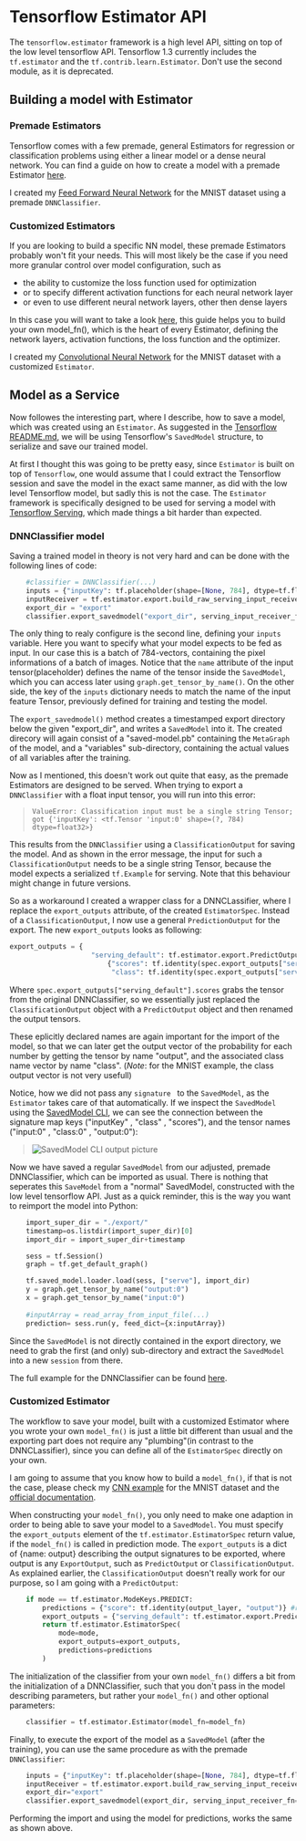 # Tensorflow Estimator API

The `tensorflow.estimator` framework is a high level API, sitting on top of the low level tensorflow API. Tensorflow 1.3 currently includes the `tf.estimator` and the `tf.contrib.learn.Estimator`. Don't use the second module, as it is deprecated.  
## Building a model with Estimator
### Premade  Estimators
Tensorflow comes with a few premade, general Estimators for regression or classification problems using either a linear model or a dense neural network. You can find a guide on how to create a model with a premade Estimator [here](https://www.tensorflow.org/programmers_guide/estimators). 

I created my [Feed Forward Neural Network](https://github.com/Matleo/MLPython2Java/tree/develop/Maschine%20Learning/NeuralNetwork/Estimator/MNISTClassifier/FFNN) for the MNIST dataset using a premade `DNNClassifier`.

### Customized  Estimators
If you are looking to build a specific NN model, these premade Estimators probably won't fit your needs. This will most likely be the case if you need more granular control over model configuration, such as 
* the ability to customize the loss function used for optimization
* or to specify different activation functions for each neural network layer
* or even to use different neural network layers, other then dense layers

In this case you will want to take a look [here](https://www.tensorflow.org/extend/estimators), this guide helps you to build your own model_fn(), which is the heart of every Estimator, defining the network layers, activation functions, the loss function and the optimizer.

I created my [Convolutional Neural Network](https://github.com/Matleo/MLPython2Java/tree/develop/Maschine%20Learning/NeuralNetwork/Estimator/MNISTClassifier/CNN) for the MNIST dataset with a customized `Estimator`.

## Model as a Service
Now followes the interesting part, where I describe, how to save a model, which was created using an `Estimator`. As suggested in the [Tensorflow README.md](https://github.com/Matleo/MLPython2Java/tree/develop/Maschine%20Learning/NeuralNetwork/Tensorflow/MNISTClassifier), we will be using Tensorflow's `SavedModel` structure, to serialize and save our trained model. 

At first I thought this was going to be pretty easy, since `Estimator` is built on top of `Tensorflow`, one would assume that I could extract the Tensorflow session and save the model in the exact same manner, as did with the low level Tensorflow model, but sadly this is not the case. The `Estimator` framework is specifically designed to be used for serving a model with [Tensorflow Serving](https://www.tensorflow.org/serving/), which made things a bit harder than expected.

### DNNClassifier model
Saving a trained model in theory is not very hard and can be done with the following lines of code: 
```python
    #classifier = DNNClassifier(...)
    inputs = {"inputKey": tf.placeholder(shape=[None, 784], dtype=tf.float32, name="input")}
    inputReceiver = tf.estimator.export.build_raw_serving_input_receiver_fn(inputs)
    export_dir = "export"
	classifier.export_savedmodel("export_dir", serving_input_receiver_fn=inputReceiver)
```
The only thing to realy configure is the second line, defining your `inputs` variable. Here you want to specify what your model expects to be fed as input. In our case this is a batch of 784-vectors, containing the pixel informations of a batch of images. 
Notice that the `name` attribute of the input tensor(placeholder) defines the name of the tensor inside the `SavedModel`, which you can access later using `graph.get_tensor_by_name()`. On the other side, the key of the `inputs` dictionary needs to match the name of the input feature Tensor, previously defined for training and testing the model. 

The `export_savedmodel()` method creates a timestamped export directory below the given "export_dir", and writes a `SavedModel` into it. The created direcory will again consist of a "saved-model.pb" containing the `MetaGraph` of the model, and a "variables" sub-directory, containing the actual values of all variables after the training.


Now as I mentioned, this doesn't work out quite that easy, as the premade Estimators are designed to be served. When trying to export a `DNNClassifier` with a float input tensor, you will run into this error: 

>`ValueError: Classification input must be a single string Tensor; got {'inputKey': <tf.Tensor 'input:0' shape=(?, 784) dtype=float32>}`

This results from the `DNNClassifier` using a `ClassificationOutput` for saving the model. And as shown in the error message, the input for such a `ClassificationOutput` needs to be a single string Tensor, because the model expects a serialized `tf.Example` for serving. Note that this behaviour might change in future versions.

So as a workaround I created a wrapper class for a DNNCLassifier, where I replace the `export_outputs` attribute, of the created `EstimatorSpec`. Instead of a `ClassificationOutput`, I now use a general `PredictionOutput` for the export. The new `export_outputs` looks as following:
```python
export_outputs = {
                    "serving_default": tf.estimator.export.PredictOutput(
                        {"scores": tf.identity(spec.export_outputs["serving_default"].scores,"output"),
                         "class": tf.identity(spec.export_outputs["serving_default"].classes,"class")})}
```
Where `spec.export_outputs["serving_default"].scores` grabs the tensor from the original DNNClassifier, so we essentially just replaced the `ClassificationOutput` object with a `PredictOutput` object and then renamed the output tensors. 

These eplicitly declared names are again important for the import of the model, so that we can later get the output vector of the probability for each number by getting the tensor by name "output", and the associated class name vector by name "class". (*Note*: for the MNIST example, the class output vector is not very usefull)

Notice, how we did not pass any `signature ` to the `SavedModel`, as the `Estimator` takes care of that automatically. If we inspect the `SavedModel` using the [SavedModel CLI](https://www.tensorflow.org/programmers_guide/saved_model#cli_to_inspect_and_execute_savedmodel), we can see the connection between the signature map keys ("inputKey" , "class" , "scores"), and the tensor names ("input:0" , "class:0" , "output:0"):

> ![SavedModel CLI output picture](https://github.com/Matleo/MLPython2Java/blob/develop/Maschine%20Learning/NeuralNetwork/Estimator/MNISTClassifier/FFNN/SavedModelCLI_example.png)


Now we have saved a regular `SavedModel` from our adjusted, premade DNNClassifier, which can be imported as usual. There is nothing that seperates this `SaveModel` from a "normal" SavedModel, constructed with the low level tensorflow API. Just as a quick reminder, this is the way you want to reimport the model into Python:
```python
    import_super_dir = "./export/"
    timestamp=os.listdir(import_super_dir)[0]
    import_dir = import_super_dir+timestamp

    sess = tf.Session()
    graph = tf.get_default_graph()

    tf.saved_model.loader.load(sess, ["serve"], import_dir)
    y = graph.get_tensor_by_name("output:0")
    x = graph.get_tensor_by_name("input:0")
    
    #inputArray = read_array_from_input_file(...)
    prediction= sess.run(y, feed_dict={x:inputArray})

```
Since the `SavedModel` is not directly contained in the export directory, we need to grab the first (and only) sub-directory and extract the `SavedModel` into a new `session` from there. 

The full example for the DNNClassifier can be found [here](https://github.com/Matleo/MLPython2Java/tree/develop/Maschine%20Learning/NeuralNetwork/Estimator/MNISTClassifier/FFNN).

### Customized Estimator
The workflow to save your model, built with a customized Estimator where you wrote your own `model_fn()` is just a little bit different than usual and the exporting part does not require any "plumbing"(in contrast to the DNNCLassifier), since you can define all of the `EstimatorSpec` directly on your own. 

I am going to assume that you know how to build a `model_fn()`, if that is not the case, please check my [CNN example](https://github.com/Matleo/MLPython2Java/tree/develop/Maschine%20Learning/NeuralNetwork/Estimator/MNISTClassifier/CNN) for the MNIST dataset and the [official documentation](https://www.tensorflow.org/extend/estimators).

When constructing your `model_fn()`, you only need to make one adaption in order to being able to save your model to a `SavedModel`. You must specify the `export_outputs` element of the `tf.estimator.EstimatorSpec` return value, if the `model_fn()` is called in prediction mode. The `export_outputs` is a dict of {name: output} describing the output signatures to be exported, where output is any `ExportOutput`, such as `PredictOutput` or `ClassificationOutput`. As explained earlier, the `ClassificationOutput` doesn't really work for our purpose, so I am going with a `PredictOutput`:
```python
    if mode == tf.estimator.ModeKeys.PREDICT:
        predictions = {"score": tf.identity(output_layer, "output")} #rename the output_layer to "output"
        export_outputs = {"serving_default": tf.estimator.export.PredictOutput(predictions)}
        return tf.estimator.EstimatorSpec(
            mode=mode,
            export_outputs=export_outputs,
            predictions=predictions
        )
```
The initialization of the classifier from your own `model_fn()` differs a bit from the initialization of a DNNClassifier, such that you don't pass in the model describing parameters, but rather your `model_fn()` and other optional parameters:
```python
    classifier = tf.estimator.Estimator(model_fn=model_fn)
```
Finally, to execute the export of the model as a `SavedModel` (after the training), you can use the same procedure as with the premade `DNNClassifier`:
```python
    inputs = {"inputKey": tf.placeholder(shape=[None, 784], dtype=tf.float32, name="input")}
    inputReceiver = tf.estimator.export.build_raw_serving_input_receiver_fn(inputs)
    export_dir="export"
    classifier.export_savedmodel(export_dir, serving_input_receiver_fn=inputReceiver)
```
Performing the import and using the model for predictions, works the same as shown above.